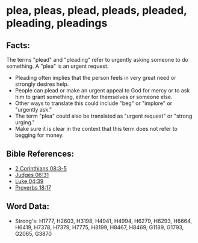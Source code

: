 # plea, pleas, plead, pleads, pleaded, pleading, pleadings #

## Facts: ##

The terms "plead" and "pleading" refer to urgently asking someone to do something. A "plea" is an urgent request.

* Pleading often implies that the person feels in very great need or strongly desires help.
* People can plead or make an urgent appeal to God for mercy or to ask him to grant something, either for themselves or someone else.
* Other ways to translate this could include "beg" or "implore" or "urgently ask."
* The term "plea" could also be translated as "urgent request" or "strong urging."
* Make sure it is clear in the context that this term does not refer to begging for money.

## Bible References: ##

* [2 Corinthians 08:3-5](rc://en/tn/help/2co/08/03)
* [Judges 06:31](rc://en/tn/help/jdg/06/31)
* [Luke 04:39](rc://en/tn/help/luk/04/39)
* [Proverbs 18:17](rc://en/tn/help/pro/18/17)

## Word Data: ##

* Strong's: H1777, H2603, H3198, H4941, H4994, H6279, H6293, H6664, H6419, H7378, H7379, H7775, H8199, H8467, H8469, G1189, G1793, G2065, G3870
